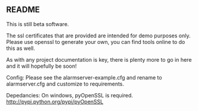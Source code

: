 README
------

This is still beta software.

The ssl certificates that are provided are intended for demo purposes only.  
Please use openssl to generate your own, you can find tools online to do this
as well.

As with any project documentation is key, there is plenty more to go in here and
it will hopefully be soon!

Config:
Please see the alarmserver-example.cfg and rename to alarmserver.cfg and
customize to requirements.

Depedancies:
On windows, pyOpenSSL is required.
http://pypi.python.org/pypi/pyOpenSSL